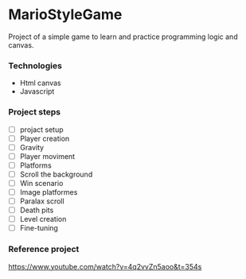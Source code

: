 # MarioStyleGame

Project of a simple game to learn and practice programming logic and canvas.

### Technologies
- Html canvas
- Javascript

### Project steps
- [ ] projact setup
- [ ] Player creation
- [ ] Gravity
- [ ] Player moviment
- [ ] Platforms
- [ ] Scroll the background
- [ ] Win scenario
- [ ] Image platformes
- [ ] Paralax scroll
- [ ] Death pits
- [ ] Level creation
- [ ] Fine-tuning

### Reference project
https://www.youtube.com/watch?v=4q2vvZn5aoo&t=354s
